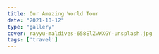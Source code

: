 ```yaml
---
title: Our Amazing World Tour
date: "2021-10-12"
type: "gallery"
cover: rayyu-maldives-658ElZwWXGY-unsplash.jpg
tags: ['travel']
---
```

